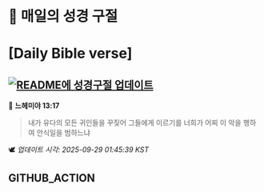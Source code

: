 # 🙏 매일의 성경 구절
# [Daily Bible verse]
## [![README에 성경구절 업데이트](https://github.com/DONGSUKA/first_test/actions/workflows/update-readme-bible.yml/badge.svg)](https://github.com/DONGSUKA/first_test/actions/workflows/update-readme-bible.yml)
<!-- START_BIBLE_VERSE -->
📖 **느헤미야 13:17**
> 내가 유다의 모든 귀인들을 꾸짖어 그들에게 이르기를 너희가 어찌 이 악을 행하여 안식일을 범하느냐

🕊️ _업데이트 시각: 2025-09-29 01:45:39 KST_
  <!-- END_BIBLE_VERSE -->
## GITHUB_ACTION
